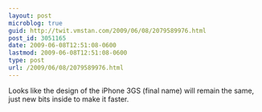 ```yaml
---
layout: post
microblog: true
guid: http://twit.vmstan.com/2009/06/08/2079589976.html
post_id: 3051165
date: 2009-06-08T12:51:08-0600
lastmod: 2009-06-08T12:51:08-0600
type: post
url: /2009/06/08/2079589976.html
---
```

Looks like the design of the iPhone 3GS (final name) will remain the same, just new bits inside to make it faster.
